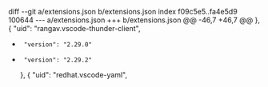 diff --git a/extensions.json b/extensions.json
index f09c5e5..fa4e5d9 100644
--- a/extensions.json
+++ b/extensions.json
@@ -46,7 +46,7 @@
     },
     {
       "uid": "rangav.vscode-thunder-client",
-      "version": "2.29.0"
+      "version": "2.29.2"
     },
     {
       "uid": "redhat.vscode-yaml",
